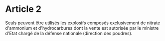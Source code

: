 # Article 2

Seuls peuvent être utilisés les explosifs composés exclusivement de nitrate d'ammonium et d'hydrocarbures dont la vente est autorisée par le ministre d'Etat chargé de la défense nationale (direction des poudres).
